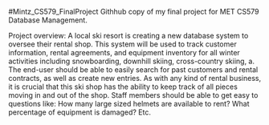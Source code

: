 #Mintz_CS579_FinalProject
Githhub copy of my final project for MET CS579 Database Management.

Project overview:
A local ski resort is creating a new database system to oversee their rental shop. This system will be used to track customer information, rental agreements, and equipment inventory for all winter activities including snowboarding, downhill skiing, cross-country skiing, a. The end-user should be able to easily search for past customers and rental contracts, as well as create new entries. As with any kind of rental business, it is crucial that this ski shop has the ability to keep track of all pieces moving in and out of the shop. Staff members should be able to get easy to questions like: How many large sized helmets are available to rent? What percentage of equipment is damaged? Etc. 
